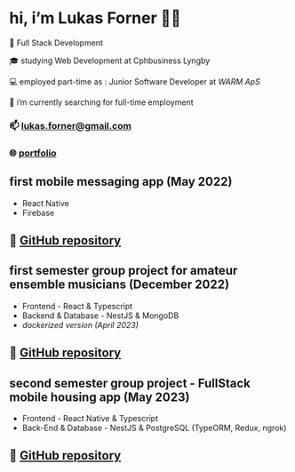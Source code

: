 #       hi, i’m Lukas Forner 👋🏼

   🎯   Full Stack Development
   
   🎓   studying Web Development at Cphbusiness Lyngby
   
   💻   employed part-time as : Junior Software Developer at _WARM ApS_

   🔎   i’m currently searching for full-time employment
   
### 📫   lukas.forner@gmail.com

### 🌐   [portfolio](https://fornerlukas.com/)

##  first mobile messaging app (May 2022)
-    React Native
-    Firebase
## 🔗 [GitHub repository](https://github.com/frustrabe/chatrooms-native)

##  first semester group project for amateur ensemble musicians (December 2022)
-    Frontend - React & Typescript
-    Backend & Database - NestJS & MongoDB
-    *dockerized version (April 2023)*
## 🔗 [GitHub repository](https://github.com/frustrabe/devOps-daos.git)

##  second semester group project - FullStack mobile housing app (May 2023)
-    Frontend - React Native & Typescript
-    Back-End & Database - NestJS & PostgreSQL (TypeORM, Redux, ngrok)
## 🔗 [GitHub repository](https://github.com/frustrabe/domea)
<!---
frustrabe/frustrabe is a ✨ special ✨ repository because its `README.md` (this file) appears on your GitHub profile.
You can click the Preview link to take a look at your changes.
--->

